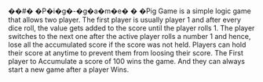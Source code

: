 ��#� �P�i�g�-�g�a�m�e�
�
�Pig Game is a simple logic game that allows two player. The first player is usually player 1 and after every dice roll, the value gets added to the score until the player rolls 1. The player switches to the next one after the active player rolls a number 1 and hence, lose all the accumulated score if the score was not held. Players can hold their score at anytime to prevent them from loosing their score. The First player to Accumulate a score of 100 wins the game. And they can always start a new game after a player Wins.
